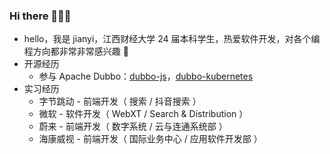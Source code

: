 ### Hi there 👋👋👋

- hello，我是 jianyi，江西财经大学 24 届本科学生，热爱软件开发，对各个编程方向都非常非常感兴趣 🤖
- 开源经历
  - 参与 Apache Dubbo：[dubbo-js](https://github.com/apache/dubbo-js)，[dubbo-kubernetes](https://github.com/apache/dubbo-kubernetes)
- 实习经历
  - 字节跳动 - 前端开发（ 搜索 / 抖音搜索 ）
  - 微软 - 软件开发（ WebXT / Search & Distribution ）
  - 蔚来 - 前端开发（ 数字系统 / 云与连通系统部 ）
  - 海康威视 - 前端开发（ 国际业务中心 / 应用软件开发部 ）
